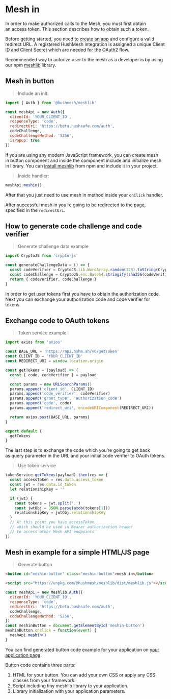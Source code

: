 # Mesh&nbsp;in

In&nbsp;order to&nbsp;make authorized calls to&nbsp;the Mesh, you must first obtain an&nbsp;access token. This section describes how to&nbsp;obtain such a&nbsp;token.

Before getting started, you need&nbsp;to [create an&nbsp;app](http://developer.hushmesh.com/relying-party-registration) and configure a&nbsp;valid redirect URL. A&nbsp;registered HushMesh integration is&nbsp;assigned a&nbsp;unique Client ID&nbsp;and Client Secret which are needed for the OAuth2&nbsp;flow.

Recommended way to&nbsp;autorize user to&nbsp;the mesh as&nbsp;a&nbsp;developer is&nbsp;by&nbsp;using our npm [meshlib](https://www.npmjs.com/package/@hushmesh/meshlib) library.

## Mesh&nbsp;in button

> Include an init:

```javascript
import { Auth } from '@hushmesh/meshlib'

const meshApi = new Auth({
  clientId: 'YOUR_CLIENT_ID',
  responseType: 'code',
  redirectUri: 'https://beta.hushsafe.com/auth',
  codeChallenge,
  codeChallengeMethod: 'S256',
  isPopup: true
})
```

If&nbsp;you are using any modern JavaScript framework, you can create mesh in&nbsp;button component and inside the component include and initialize mesh in&nbsp;library. You can [install meshlib](https://www.npmjs.com/package/@hushmesh/meshlib) from npm and include it&nbsp;in&nbsp;your project.

> Inside handler:

```javascript
meshApi.meshin()
```

After that you just need to&nbsp;use mesh in&nbsp;method inside your `onClick` handler.

After successful mesh in&nbsp;you&rsquo;re going to&nbsp;be&nbsp;redirected to&nbsp;the page, specified in&nbsp;the `redirectUri`.

## How to&nbsp;generate code challenge and code verifier

> Generate challenge data example

```javascript
import CryptoJS from 'crypto-js'

const generateChallengeData = () => {
  const codeVerifier = CryptoJS.lib.WordArray.random(128).toString(CryptoJS.enc.Base64)
  const codeChallenge = CryptoJS.enc.Base64.stringify(sha256(codeVerifier)).replace(/=/g, '').replace(/\+/g, '-').replace(/\//g, '_')
  return { codeVerifier, codeChallenge }
}
```

In&nbsp;order to&nbsp;get user tokens first you have to&nbsp;obtain the authorization code. Next you can exchange your authorization code and code verifier for tokens.

## Exchange code to&nbsp;OAuth&nbsp;tokens

> Token service example

```javascript
import axios from 'axios'

const BASE_URL = 'https://api.hshm.sh/v0/getToken'
const CLIENT_ID = 'YOUR_CLIENT_ID'
const REDIRECT_URI = window.location.origin

const getTokens = (payload) => {
  const { code, codeVerifier } = payload

  const params = new URLSearchParams()
  params.append('client_id', CLIENT_ID)
  params.append('code_verifier', codeVerifier)
  params.append('grant_type', 'authorization_code')
  params.append('code', code)
  params.append('redirect_uri', encodeURIComponent(REDIRECT_URI))

  return axios.post(BASE_URL, params)
}

export default {
  getTokens
}
```

The last step is&nbsp;to&nbsp;exchange the code which you&rsquo;re going to&nbsp;get back as&nbsp;query parameter in&nbsp;the URL and your initial code verifier to&nbsp;OAuth tokens.

> Use token service

```javascript
tokenService.getTokens(payload).then(res => {
  const accessToken = res.data.access_token
  const jwt = res.data.id_token
  let relationshipKey = ''

  if (jwt) {
    const tokens = jwt.split('.')
    const jwtObj = JSON.parse(atob(tokens[1]))
    relationshipKey = jwtObj.relationshipKey
  }
  // At this point you have accessToken
  // which should be used in Bearer authorization header
  // to access other Mesh API endpoints
})
```

## Mesh&nbsp;in example for a&nbsp;simple HTML/JS&nbsp;page

> Generate button

```html
<button id="meshin-button" class="meshin-button">mesh in</button>
```

```html
<script src="https://unpkg.com/@hushmesh/meshlib/dist/meshlib.js"></script>
```

```javascript
const meshApi = new Meshlib.Auth({
  clientId: 'YOUR_CLIENT_ID',
  responseType: 'code',
  redirectUri: 'https://beta.hushsafe.com/auth',
  codeChallenge,
  codeChallengeMethod: 'S256',
})
const meshinButton = document.getElementById('meshin-button')
meshinButton.onclick = function(event) {
  meshApi.meshin()
}
```

You can find generated button code example for your application&nbsp;on [your application page](http://developer.hushmesh.com/relying-party-registration).

Button code contains three parts:

1. HTML for your button. You can add your own CSS or&nbsp;apply any CSS classes from your framework.
2. Script including tiny meshlib library to&nbsp;your application.
3. Library initialization with your application parameters.
